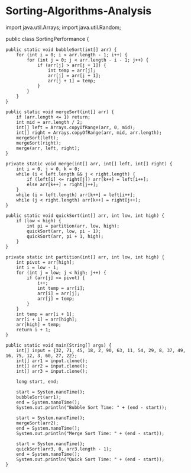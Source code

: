 # Sorting-Algorithms-Analysis
import java.util.Arrays;
import java.util.Random;

public class SortingPerformance {

    public static void bubbleSort(int[] arr) {
        for (int i = 0; i < arr.length - 1; i++) {
            for (int j = 0; j < arr.length - i - 1; j++) {
                if (arr[j] > arr[j + 1]) {
                    int temp = arr[j];
                    arr[j] = arr[j + 1];
                    arr[j + 1] = temp;
                }
            }
        }
    }

    public static void mergeSort(int[] arr) {
        if (arr.length <= 1) return;
        int mid = arr.length / 2;
        int[] left = Arrays.copyOfRange(arr, 0, mid);
        int[] right = Arrays.copyOfRange(arr, mid, arr.length);
        mergeSort(left);
        mergeSort(right);
        merge(arr, left, right);
    }

    private static void merge(int[] arr, int[] left, int[] right) {
        int i = 0, j = 0, k = 0;
        while (i < left.length && j < right.length) {
            if (left[i] <= right[j]) arr[k++] = left[i++];
            else arr[k++] = right[j++];
        }
        while (i < left.length) arr[k++] = left[i++];
        while (j < right.length) arr[k++] = right[j++];
    }

    public static void quickSort(int[] arr, int low, int high) {
        if (low < high) {
            int pi = partition(arr, low, high);
            quickSort(arr, low, pi - 1);
            quickSort(arr, pi + 1, high);
        }
    }

    private static int partition(int[] arr, int low, int high) {
        int pivot = arr[high];
        int i = low - 1;
        for (int j = low; j < high; j++) {
            if (arr[j] <= pivot) {
                i++;
                int temp = arr[i];
                arr[i] = arr[j];
                arr[j] = temp;
            }
        }
        int temp = arr[i + 1];
        arr[i + 1] = arr[high];
        arr[high] = temp;
        return i + 1;
    }

    public static void main(String[] args) {
        int[] input = {32, 71, 45, 18, 2, 90, 63, 11, 54, 29, 8, 37, 49, 16, 75, 12, 3, 60, 27, 22};
        int[] arr1 = input.clone();
        int[] arr2 = input.clone();
        int[] arr3 = input.clone();

        long start, end;

        start = System.nanoTime();
        bubbleSort(arr1);
        end = System.nanoTime();
        System.out.println("Bubble Sort Time: " + (end - start));

        start = System.nanoTime();
        mergeSort(arr2);
        end = System.nanoTime();
        System.out.println("Merge Sort Time: " + (end - start));

        start = System.nanoTime();
        quickSort(arr3, 0, arr3.length - 1);
        end = System.nanoTime();
        System.out.println("Quick Sort Time: " + (end - start));
    }
